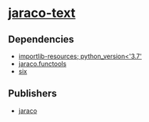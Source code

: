# [jaraco-text](https://pypi.org/project/jaraco-text)

## Dependencies
- [importlib-resources; python_version<'3.7'](packages/i/importlib-resources.md)
- [jaraco.functools](packages/j/jaraco.functools.md)
- [six](packages/s/six.md)



## Publishers
- [jaraco](https://pypi.org/user/jaraco)

